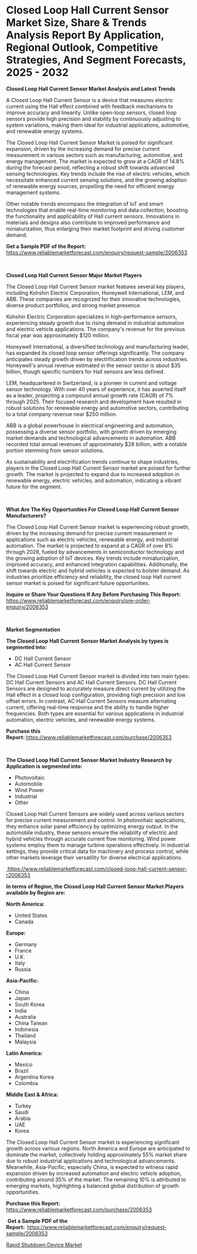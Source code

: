 <p><h1>Closed Loop Hall Current Sensor Market Size, Share & Trends Analysis Report By Application, Regional Outlook, Competitive Strategies, And Segment Forecasts, 2025 - 2032</h1></p><p><strong>Closed Loop Hall Current Sensor Market Analysis and Latest Trends</strong></p>
<p><p>A Closed Loop Hall Current Sensor is a device that measures electric current using the Hall effect combined with feedback mechanisms to improve accuracy and linearity. Unlike open-loop sensors, closed loop sensors provide high precision and stability by continuously adjusting to system variations, making them ideal for industrial applications, automotive, and renewable energy systems.</p><p>The Closed Loop Hall Current Sensor Market is poised for significant expansion, driven by the increasing demand for precise current measurement in various sectors such as manufacturing, automotive, and energy management. The market is expected to grow at a CAGR of 14.8% during the forecast period, reflecting a robust shift towards advanced sensing technologies. Key trends include the rise of electric vehicles, which necessitate enhanced current sensing solutions, and the growing adoption of renewable energy sources, propelling the need for efficient energy management systems.</p><p>Other notable trends encompass the integration of IoT and smart technologies that enable real-time monitoring and data collection, boosting the functionality and applicability of Hall current sensors. Innovations in materials and designs also contribute to improved performance and miniaturization, thus enlarging their market footprint and driving customer demand.</p></p>
<p><strong>Get a Sample PDF of the Report:&nbsp;</strong> <a href="https://www.reliablemarketforecast.com/enquiry/request-sample/2006353?utm_campaign=2932&utm_medium=2&utm_source=Github&utm_content=ia&utm_term=06042025&utm_id=closed-loop-hall-current-sensor">https://www.reliablemarketforecast.com/enquiry/request-sample/2006353</a></p>
<p>&nbsp;</p>
<p><strong>Closed Loop Hall Current Sensor Major Market Players</strong></p>
<p><p>The Closed Loop Hall Current Sensor market features several key players, including Kohshin Electric Corporation, Honeywell International, LEM, and ABB. These companies are recognized for their innovative technologies, diverse product portfolios, and strong market presence.</p><p>Kohshin Electric Corporation specializes in high-performance sensors, experiencing steady growth due to rising demand in industrial automation and electric vehicle applications. The company's revenue for the previous fiscal year was approximately $120 million.</p><p>Honeywell International, a diversified technology and manufacturing leader, has expanded its closed loop sensor offerings significantly. The company anticipates steady growth driven by electrification trends across industries. Honeywell's annual revenue estimated in the sensor sector is about $35 billion, though specific numbers for Hall sensors are less defined.</p><p>LEM, headquartered in Switzerland, is a pioneer in current and voltage sensor technology. With over 40 years of experience, it has asserted itself as a leader, projecting a compound annual growth rate (CAGR) of 7% through 2025. Their focused research and development have resulted in robust solutions for renewable energy and automotive sectors, contributing to a total company revenue near $250 million.</p><p>ABB is a global powerhouse in electrical engineering and automation, possessing a diverse sensor portfolio, with growth driven by emerging market demands and technological advancements in automation. ABB recorded total annual revenues of approximately $28 billion, with a notable portion stemming from sensor solutions.</p><p>As sustainability and electrification trends continue to shape industries, players in the Closed Loop Hall Current Sensor market are poised for further growth. The market is projected to expand due to increased adoption in renewable energy, electric vehicles, and automation, indicating a vibrant future for the segment.</p></p>
<p>&nbsp;</p>
<p><strong>What Are The Key Opportunities For Closed Loop Hall Current Sensor Manufacturers?</strong></p>
<p><p>The Closed Loop Hall Current Sensor market is experiencing robust growth, driven by the increasing demand for precise current measurement in applications such as electric vehicles, renewable energy, and industrial automation. The market is projected to expand at a CAGR of over 8% through 2028, fueled by advancements in semiconductor technology and the growing adoption of IoT devices. Key trends include miniaturization, improved accuracy, and enhanced integration capabilities. Additionally, the shift towards electric and hybrid vehicles is expected to bolster demand. As industries prioritize efficiency and reliability, the closed loop Hall current sensor market is poised for significant future opportunities.</p></p>
<p><strong>Inquire or Share Your Questions If Any Before Purchasing This Report:</strong> <a href="https://www.reliablemarketforecast.com/enquiry/pre-order-enquiry/2006353?utm_campaign=2932&utm_medium=2&utm_source=Github&utm_content=ia&utm_term=06042025&utm_id=closed-loop-hall-current-sensor">https://www.reliablemarketforecast.com/enquiry/pre-order-enquiry/2006353</a></p>
<p>&nbsp;</p>
<p><strong>Market Segmentation</strong></p>
<p><strong>The Closed Loop Hall Current Sensor Market Analysis by types is segmented into:</strong></p>
<p><ul><li>DC Hall Current Sensor</li><li>AC Hall Current Sensor</li></ul></p>
<p><p>The Closed Loop Hall Current Sensor market is divided into two main types: DC Hall Current Sensors and AC Hall Current Sensors. DC Hall Current Sensors are designed to accurately measure direct current by utilizing the Hall effect in a closed loop configuration, providing high precision and low offset errors. In contrast, AC Hall Current Sensors measure alternating current, offering real-time response and the ability to handle higher frequencies. Both types are essential for various applications in industrial automation, electric vehicles, and renewable energy systems.</p></p>
<p><strong>Purchase this Report:&nbsp;</strong><a href="https://www.reliablemarketforecast.com/purchase/2006353?utm_campaign=2932&utm_medium=2&utm_source=Github&utm_content=ia&utm_term=06042025&utm_id=closed-loop-hall-current-sensor">https://www.reliablemarketforecast.com/purchase/2006353</a></p>
<p>&nbsp;</p>
<p><strong>The Closed Loop Hall Current Sensor Market Industry Research by Application is segmented into:</strong></p>
<p><ul><li>Photovoltaic</li><li>Automobile</li><li>Wind Power</li><li>Industrial</li><li>Other</li></ul></p>
<p><p>Closed Loop Hall Current Sensors are widely used across various sectors for precise current measurement and control. In photovoltaic applications, they enhance solar panel efficiency by optimizing energy output. In the automobile industry, these sensors ensure the reliability of electric and hybrid vehicles through accurate current flow monitoring. Wind power systems employ them to manage turbine operations effectively. In industrial settings, they provide critical data for machinery and process control, while other markets leverage their versatility for diverse electrical applications.</p></p>
<p><a href="https://www.reliablemarketforecast.com/closed-loop-hall-current-sensor-r2006353?utm_campaign=2932&utm_medium=2&utm_source=Github&utm_content=ia&utm_term=06042025&utm_id=closed-loop-hall-current-sensor">&nbsp;https://www.reliablemarketforecast.com/closed-loop-hall-current-sensor-r2006353</a></p>
<p><strong>In terms of Region, the Closed Loop Hall Current Sensor Market Players available by Region are:</strong></p>
<p>
    <p> <strong> North America: </strong>
        <ul>
            <li>United States</li>
            <li>Canada</li>
        </ul>
        </p> 
    <p> <strong> Europe: </strong>
        <ul>
            <li>Germany</li>
            <li>France</li>
            <li>U.K.</li>
            <li>Italy</li>
            <li>Russia</li>
        </ul>
        </p> 
    <p> <strong> Asia-Pacific: </strong>
        <ul>
            <li>China</li>
            <li>Japan</li>
            <li>South Korea</li>
            <li>India</li>
            <li>Australia</li>
            <li>China Taiwan</li>
            <li>Indonesia</li>
            <li>Thailand</li>
            <li>Malaysia</li>
        </ul>
        </p> 
    <p> <strong> Latin America: </strong>
        <ul>
            <li>Mexico</li>
            <li>Brazil</li>
            <li>Argentina Korea</li>
            <li>Colombia</li>
        </ul>
        </p> 
    <p> <strong> Middle East & Africa: </strong>
        <ul>
            <li>Turkey</li>
            <li>Saudi</li>
            <li>Arabia</li>
            <li>UAE</li>
            <li>Korea</li>
        </ul>
    </p>
    </p>
<p><p>The Closed Loop Hall Current Sensor market is experiencing significant growth across various regions. North America and Europe are anticipated to dominate the market, collectively holding approximately 55% market share due to robust industrial applications and technological advancements. Meanwhile, Asia-Pacific, especially China, is expected to witness rapid expansion driven by increased automation and electric vehicle adoption, contributing around 35% of the market. The remaining 10% is attributed to emerging markets, highlighting a balanced global distribution of growth opportunities.</p></p>
<p><strong>Purchase this Report: </strong><a href="https://www.reliablemarketforecast.com/purchase/2006353?utm_campaign=2932&utm_medium=2&utm_source=Github&utm_content=ia&utm_term=06042025&utm_id=closed-loop-hall-current-sensor">https://www.reliablemarketforecast.com/purchase/2006353</a></p>
<p>&nbsp;<strong>Get a Sample PDF of the Report:&nbsp;&nbsp;</strong><a href="https://www.reliablemarketforecast.com/enquiry/request-sample/2006353?utm_campaign=2932&utm_medium=2&utm_source=Github&utm_content=ia&utm_term=06042025&utm_id=closed-loop-hall-current-sensor">https://www.reliablemarketforecast.com/enquiry/request-sample/2006353</a></p>
<p><strong></strong></p>
<p><p><a href="https://github.com/tszkintruca/Market-Research-Report-List-1/blob/main/rapid-shutdown-device-market.md?utm_campaign=2932&utm_medium=2&utm_source=Github&utm_content=ia&utm_term=06042025&utm_id=closed-loop-hall-current-sensor">Rapid Shutdown Device Market</a></p></p>